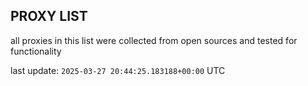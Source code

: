 ## PROXY LIST

all proxies in this list were collected from open sources and tested for functionality

last update: `2025-03-27 20:44:25.183188+00:00` UTC
